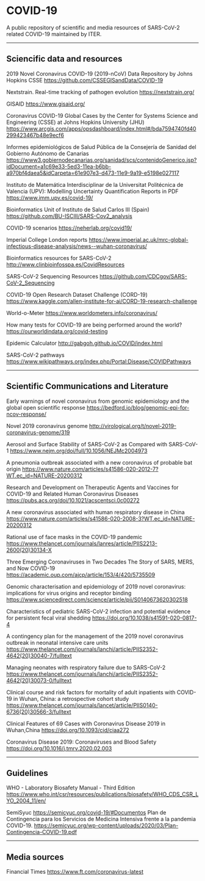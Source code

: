 # COVID-19
A public repository of scientific and media resources of SARS-CoV-2 related COVID-19 maintained by ITER.

<hr>

## Sciencific data and resources
2019 Novel Coronavirus COVID-19 (2019-nCoV) Data Repository by Johns Hopkins CSSE
https://github.com/CSSEGISandData/COVID-19

Nextstrain. Real-time tracking of pathogen evolution
https://nextstrain.org/

GISAID
https://www.gisaid.org/

Coronavirus COVID-19 Global Cases by the Center for Systems Science and Engineering (CSSE) at Johns Hopkins University (JHU)
https://www.arcgis.com/apps/opsdashboard/index.html#/bda7594740fd40299423467b48e9ecf6

Informes epidemiológicos de Salud Pública de la Consejer&iacute;a de Sanidad del Gobierno Aut&oacute;nomo de Canarias
https://www3.gobiernodecanarias.org/sanidad/scs/contenidoGenerico.jsp?idDocument=a1c69e33-5ed3-11ea-b6bb-a970bf4daea5&idCarpeta=61e907e3-d473-11e9-9a19-e5198e027117

Instituto de Matemática Interdisciplinar de la Universitat Politécnica de Valencia (UPV): Modelling Uncertainty Quantification
Reports in PDF
https://www.imm.upv.es/covid-19/

Bioinformatics Unit of Instituto de Salud Carlos III (Spain)
https://github.com/BU-ISCIII/SARS-Cov2_analysis

COVID-19 scenarios
https://neherlab.org/covid19/

Imperial College London reports
https://www.imperial.ac.uk/mrc-global-infectious-disease-analysis/news--wuhan-coronavirus/

Bioinformatics resources for SARS-CoV-2
http://www.clinbioinfosspa.es/CovidResources

SARS-CoV-2 Sequencing Resources
https://github.com/CDCgov/SARS-CoV-2_Sequencing

COVID-19 Open Research Dataset Challenge (CORD-19)
https://www.kaggle.com/allen-institute-for-ai/CORD-19-research-challenge

World-o-Meter
https://www.worldometers.info/coronavirus/

How many tests for COVID-19 are being performed around the world?
https://ourworldindata.org/covid-testing

Epidemic Calculator
http://gabgoh.github.io/COVID/index.html

SARS-CoV-2 pathways
https://www.wikipathways.org/index.php/Portal:Disease/COVIDPathways

<hr>

## Scientific Communications and Literature
Early warnings of novel coronavirus from genomic epidemiology and the global open scientific response
https://bedford.io/blog/genomic-epi-for-ncov-response/

Novel 2019 coronavirus genome
http://virological.org/t/novel-2019-coronavirus-genome/319

Aerosol and Surface Stability of SARS-CoV-2 as Compared with SARS-CoV-1
https://www.nejm.org/doi/full/10.1056/NEJMc2004973

A pneumonia outbreak associated with a new coronavirus of probable bat origin
https://www.nature.com/articles/s41586-020-2012-7?WT.ec_id=NATURE-20200312

Research and Development on Therapeutic Agents and Vaccines for COVID-19 and Related Human Coronavirus Diseases
https://pubs.acs.org/doi/10.1021/acscentsci.0c00272

A new coronavirus associated with human respiratory disease in China
https://www.nature.com/articles/s41586-020-2008-3?WT.ec_id=NATURE-20200312

Rational use of face masks in the COVID-19 pandemic
https://www.thelancet.com/journals/lanres/article/PIIS2213-2600(20)30134-X

Three Emerging Coronaviruses in Two Decades
The Story of SARS, MERS, and Now COVID-19
https://academic.oup.com/ajcp/article/153/4/420/5735509

Genomic characterisation and epidemiology of 2019 novel coronavirus: implications for virus origins and receptor binding 
https://www.sciencedirect.com/science/article/pii/S0140673620302518

Characteristics of pediatric SARS-CoV-2 infection and potential evidence for persistent fecal viral shedding
https://doi.org/10.1038/s41591-020-0817-4

A contingency plan for the management of the 2019 novel coronavirus outbreak in neonatal intensive care units
https://www.thelancet.com/journals/lanchi/article/PIIS2352-4642(20)30040-7/fulltext

Managing neonates with respiratory failure due to SARS-CoV-2
https://www.thelancet.com/journals/lanchi/article/PIIS2352-4642(20)30073-0/fulltext

Clinical course and risk factors for mortality of adult inpatients with COVID-19 in Wuhan, China: a retrospective cohort study
https://www.thelancet.com/journals/lancet/article/PIIS0140-6736(20)30566-3/fulltext

Clinical Features of 69 Cases with Coronavirus Disease 2019 in Wuhan,China
https://doi.org/10.1093/cid/ciaa272

Coronavirus Disease 2019: Coronaviruses and Blood Safety
https://doi.org/10.1016/j.tmrv.2020.02.003

<hr>

## Guidelines
WHO - Laboratory Biosafety Manual - Third Edition
https://www.who.int/csr/resources/publications/biosafety/WHO_CDS_CSR_LYO_2004_11/en/

SemiSyuc
https://semicyuc.org/covid-19/#Documentos
Plan de Contingencia para los Servicios de Medicina Intensiva frente a la pandemia COVID-19.
https://semicyuc.org/wp-content/uploads/2020/03/Plan-Contingencia-COVID-19.pdf

<hr>

## Media sources
Financial Times
https://www.ft.com/coronavirus-latest





